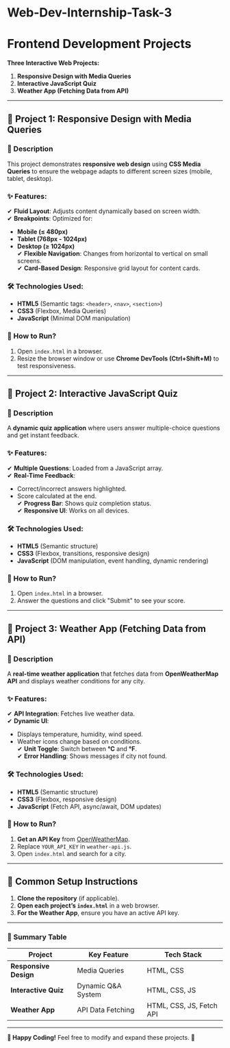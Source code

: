 # Web-Dev-Internship-Task-3

# **Frontend Development Projects**  
**Three Interactive Web Projects:**  
1. **Responsive Design with Media Queries**  
2. **Interactive JavaScript Quiz**  
3. **Weather App (Fetching Data from API)**  

---

## **📌 Project 1: Responsive Design with Media Queries**  

### **📝 Description**  
This project demonstrates **responsive web design** using **CSS Media Queries** to ensure the webpage adapts to different screen sizes (mobile, tablet, desktop).  

### **✨ Features:**  
✔ **Fluid Layout**: Adjusts content dynamically based on screen width.  
✔ **Breakpoints**: Optimized for:  
   - **Mobile (≤ 480px)**  
   - **Tablet (768px - 1024px)**  
   - **Desktop (≥ 1024px)**  
✔ **Flexible Navigation**: Changes from horizontal to vertical on small screens.  
✔ **Card-Based Design**: Responsive grid layout for content cards.  

### **🛠 Technologies Used:**  
- **HTML5** (Semantic tags: `<header>`, `<nav>`, `<section>`)  
- **CSS3** (Flexbox, Media Queries)  
- **JavaScript** (Minimal DOM manipulation)  

### **🚀 How to Run?**  
1. Open `index.html` in a browser.  
2. Resize the browser window or use **Chrome DevTools (Ctrl+Shift+M)** to test responsiveness.  

---

## **📌 Project 2: Interactive JavaScript Quiz**  

### **📝 Description**  
A **dynamic quiz application** where users answer multiple-choice questions and get instant feedback.  

### **✨ Features:**  
✔ **Multiple Questions**: Loaded from a JavaScript array.  
✔ **Real-Time Feedback**:  
   - Correct/incorrect answers highlighted.  
   - Score calculated at the end.  
✔ **Progress Bar**: Shows quiz completion status.  
✔ **Responsive UI**: Works on all devices.  

### **🛠 Technologies Used:**  
- **HTML5** (Semantic structure)  
- **CSS3** (Flexbox, transitions, responsive design)  
- **JavaScript** (DOM manipulation, event handling, dynamic rendering)  

### **🚀 How to Run?**  
1. Open `index.html` in a browser.  
2. Answer the questions and click "Submit" to see your score.  

---

## **📌 Project 3: Weather App (Fetching Data from API)**  

### **📝 Description**  
A **real-time weather application** that fetches data from **OpenWeatherMap API** and displays weather conditions for any city.  

### **✨ Features:**  
✔ **API Integration**: Fetches live weather data.  
✔ **Dynamic UI**:  
   - Displays temperature, humidity, wind speed.  
   - Weather icons change based on conditions.  
✔ **Unit Toggle**: Switch between **°C** and **°F**.  
✔ **Error Handling**: Shows messages if city not found.  

### **🛠 Technologies Used:**  
- **HTML5** (Semantic structure)  
- **CSS3** (Flexbox, responsive design)  
- **JavaScript** (Fetch API, async/await, DOM updates)  

### **🚀 How to Run?**  
1. **Get an API Key** from [OpenWeatherMap](https://openweathermap.org/api).  
2. Replace `YOUR_API_KEY` in `weather-api.js`.  
3. Open `index.html` and search for a city.  

---

## **🔧 Common Setup Instructions**  
1. **Clone the repository** (if applicable).  
2. **Open each project’s `index.html`** in a web browser.  
3. **For the Weather App**, ensure you have an active API key.  

---

### **📌 Summary Table**  

| Project | Key Feature | Tech Stack |  
|---------|------------|------------|  
| **Responsive Design** | Media Queries | HTML, CSS |  
| **Interactive Quiz** | Dynamic Q&A System | HTML, CSS, JS |  
| **Weather App** | API Data Fetching | HTML, CSS, JS, Fetch API |  

---

**🌟 Happy Coding!** Feel free to modify and expand these projects. 🚀 
